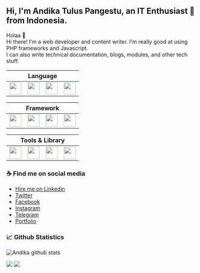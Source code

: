 ## Hi, I'm Andika Tulus Pangestu, an IT Enthusiast 🚀 from Indonesia.

Holaa 👋 <br/>
Hi there! I'm a web developer and content writer. I'm really good at using PHP frameworks and Javascript.  
I can also write technical documentation, blogs, modules, and other tech stuff.

<table>
<thead>
  <tr>
    <th colspan="4">Language</th>
  </tr>
</thead>
<tbody>
  <tr>
    <td>
      <img height="32" width="32" src="https://cdn.simpleicons.org/php/#777BB4" />
    </td>
    <td>
      <img height="32" width="32" src="https://cdn.simpleicons.org/javascript/#F7DF1E" />
    </td>
    <td>
      <img height="32" width="32" src="https://cdn.simpleicons.org/python/#3776AB" />
    </td>
    <td>
      <img height="32" width="32" src="https://cdn.simpleicons.org/dart/#0175C2" />
    </td>
  </tr>
</tbody>
</table>

<table>
<thead>
  <tr>
    <th colspan="4">Framework</th>
  </tr>
</thead>
<tbody>
  <tr>
    <td>
      <img height="32" width="32" src="https://cdn.simpleicons.org/codeigniter/#EF4223" />
    </td>
    <td>
      <img height="32" width="32" src="https://cdn.simpleicons.org/laravel/#FF2D20" />
    </td>
    <td>
      <img height="32" width="32" src="https://cdn.simpleicons.org/hugo/#FF4088" />
    </td>
    <td>
      <img height="32" width="32" src="https://cdn.simpleicons.org/flutter/#02569B" />
    </td>
  </tr>
</tbody>
</table>

<table>
<thead>
  <tr>
    <th colspan="4">Tools & Library</th>
  </tr>
</thead>
<tbody>
  <tr>
    <td>
      <img height="32" width="32" src="https://cdn.simpleicons.org/visualstudiocode/#FF4088" />
    </td>
    <td>
      <img height="32" width="32" src="https://cdn.simpleicons.org/git/#02569B" />
    </td>
    <td>
      <img height="32" width="32" src="https://cdn.simpleicons.org/bootstrap/#EF4223" />
    </td>
    <td>
      <img height="32" width="32" src="https://cdn.simpleicons.org/tailwindcss/#FF2D20" />
    </td>
  </tr>
</tbody>
</table>

<!-- ### 🎉 Partisipasi Events
- Progate Carrer Exploration Batch with UGM
- Progate Ready Set Code 2020
- Barparekraf Developer Day 2020
- Indosat idCamp 2020,2021, & 2022
- Carrer Exploration Batch 5 by Glints Academy
- Indonesia New Collar & Skill Accelerator Center with IBM 2020
- Hacktoberfest 2020
- NextJS Conference 2020
- Kotakode Coding Festival 2020
- Line Developer Academy diCoding 2020
- New Year Bootcamp 2021 Progate
- Indonesia New Collar & Skill Accelerator Center with IBM 2021
- Barparekraf Developer Day 2021
- Lintasarta Digischool 2021
- AWS Cloud and Back-End Developer Scholarship dicoding
- Instructure Mentor at DTS Fresh Graduate Academy (FGA) KOMINFO 2021
- VSGA Kominfo 2022
- Olimpiade Vokasi Nasional 2022 -->

### ☕ Find me on social media
- [Hire me on Linkedin](https://www.linkedin.com/in/andika-tulus-pangestu/)
- [Twitter](https://twitter.com/andikatulusp)
- [Facebook](https://www.facebook.com/tuluspgstu)
- [Instagram](https://instagram.com/andikatuluspangestu)
- [Telegram](https://t.me/andikatulusp)
- [Portfolio](https://andikatuluspangestu.github.io/)

### 📈 Github Statistics 
![Andika github stats](https://github-readme-stats.vercel.app/api?username=andikatuluspangestu&show_icons=true&hide_border=true&count_private=true&theme=tokyonight)  

![](http://github-profile-summary-cards.vercel.app/api/cards/most-commit-language?username=andikatuluspangestu&theme=tokyonight)
![](http://github-profile-summary-cards.vercel.app/api/cards/productive-time?username=andikatuluspangestu&theme=tokyonight&utcOffset=7)

<!-- [![GitHub Streak](http://github-readme-streak-stats.herokuapp.com?user=andikatuluspangestu&theme=tokyonight&hide_border=true&date_format=M%20j%5B%2C%20Y%5D)](https://git.io/streak-stats) 
<img src="https://images.cooltext.com/5558360.png" width="586">
-->
<!-- ![Hugo](https://img.shields.io/badge/-Hugo-000?&logo=Hugo)
![BS](https://img.shields.io/badge/-Bootstrap-000?&logo=Bootstrap)
![Python](https://img.shields.io/badge/-Python-000?&logo=Python)
![JavaScript](https://img.shields.io/badge/-JavaScript-000?&logo=JavaScript)
![Tailwind](https://img.shields.io/badge/-Tailwind-000?&logo=TailwindCSS)
![Laravel](https://img.shields.io/badge/-Laravel-000?&logo=Laravel)
![Arch](https://img.shields.io/badge/-ArchLinux-000?&logo=ArchLinux)
![Xubuntu](https://img.shields.io/badge/-Ubuntu-000?&logo=Ubuntu)
![Figma](https://img.shields.io/badge/-Figma-000?&logo=Figma) -->

